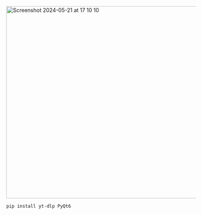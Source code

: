 <img width="512" alt="Screenshot 2024-05-21 at 17 10 10" src="https://github.com/elyor04/youtube-downloader/assets/91869056/86522f4d-a958-4837-8d3e-d98dd5c2b691">

```
pip install yt-dlp PyQt6
```
